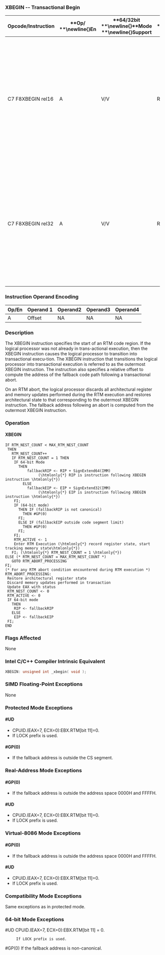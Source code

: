 ### XBEGIN -- Transactional Begin


|**Opcode/Instruction**|**Op/ **\newline{}**En**|**64/32bit **\newline{}**Mode **\newline{}**Support**|**CPUID **\newline{}**Feature **\newline{}**Flag**|**Description**|
|----------------------|------------------------|-----------------------------------------------------|--------------------------------------------------|---------------|
|C7 F8XBEGIN rel16|A|V/V|RTM|Specifies the start of an RTM region. Provides a 16-bit relative offset to compute the address of the fallback instruction address at which execution resumes following an RTM abort.|
|C7 F8XBEGIN rel32|A|V/V|RTM|Specifies the start of an RTM region. Provides a 32-bit relative offset to compute the address of the fallback instruction address at which execution resumes following an RTM abort.|
### Instruction Operand Encoding


|Op/En|Operand 1|Operand2|Operand3|Operand4|
|-----|---------|--------|--------|--------|
|A|Offset|NA|NA|NA|
### Description


The XBEGIN instruction specifies the start of an RTM code region. If the logical processor was not already in trans-actional execution, then the XBEGIN instruction causes the logical processor to transition into transactional execu-tion. The XBEGIN instruction that transitions the logical processor into transactional execution is referred to as the outermost XBEGIN instruction. The instruction also specifies a relative offset to compute the address of the fallback code path following a transactional abort.

On an RTM abort, the logical processor discards all architectural register and memory updates performed during the RTM execution and restores architectural state to that corresponding to the outermost XBEGIN instruction. The fallback address following an abort is computed from the outermost XBEGIN instruction. 


### Operation
#### XBEGIN
```info-verb
IF RTM_NEST_COUNT < MAX_RTM_NEST_COUNT
 THEN
   RTM_NEST_COUNT++
   IF RTM_NEST_COUNT = 1 THEN
    IF 64-bit Mode
      THEN
          fallbackRIP <- RIP + SignExtend64(IMM)
               (\htmlonly{*} RIP is instruction following XBEGIN instruction \htmlonly{*})
        ELSE
          fallbackEIP <- EIP + SignExtend32(IMM)
               (\htmlonly{*} EIP is instruction following XBEGIN instruction \htmlonly{*})
    FI;
    IF (64-bit mode)
      THEN IF (fallbackRIP is not canonical)
        THEN #GP(0)
      FI;
      ELSE IF (fallbackEIP outside code segment limit)
        THEN #GP(0)
      FI;
    FI;
    RTM_ACTIVE <- 1
    Enter RTM Execution (\htmlonly{*} record register state, start tracking memory state\htmlonly{*})
   FI; (\htmlonly{*} RTM_NEST_COUNT = 1 \htmlonly{*})
ELSE (* RTM_NEST_COUNT = MAX_RTM_NEST_COUNT *)
   GOTO RTM_ABORT_PROCESSING
FI;
(* For any RTM abort condition encountered during RTM execution *)
RTM_ABORT_PROCESSING:
 Restore architectural register state
 Discard memory updates performed in transaction
 Update EAX with status
 RTM_NEST_COUNT <- 0
 RTM_ACTIVE <- 0
 IF 64-bit mode
   THEN
    RIP <- fallbackRIP
   ELSE
    EIP <- fallbackEIP
 FI;
END
```
### Flags Affected


None


### Intel C/C++ Compiler Intrinsic Equivalent

```cpp
XBEGIN: unsigned int _xbegin( void );
```
### SIMD Floating-Point Exceptions


None


### Protected Mode Exceptions

#### #UD
* CPUID.(EAX=7, ECX=0):EBX.RTM[bit 11]=0.
* If LOCK prefix is used.

#### #GP(0)
* If the fallback address is outside the CS segment.

### Real-Address Mode Exceptions

#### #GP(0)
* If the fallback address is outside the address space 0000H and FFFFH.

#### #UD
* CPUID.(EAX=7, ECX=0):EBX.RTM[bit 11]=0.
* If LOCK prefix is used.

### Virtual-8086 Mode Exceptions

#### #GP(0)
* If the fallback address is outside the address space 0000H and FFFFH.

#### #UD
* CPUID.(EAX=7, ECX=0):EBX.RTM[bit 11]=0.
* If LOCK prefix is used.

### Compatibility Mode Exceptions



Same exceptions as in protected mode.

### 64-bit Mode Exceptions


#UD CPUID.(EAX=7, ECX=0):EBX.RTM[bit 11] = 0.

         If LOCK prefix is used.

#GP(0) If the fallback address is non-canonical.

